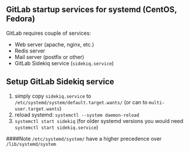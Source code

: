 ## GitLab startup services for systemd (CentOS, Fedora)

GitLab requires couple of services:
* Web server (apache, nginx, etc.)
* Redis server
* Mail server (postfix or other)
* GitLab Sidekiq service (`sidekiq.service`)


## Setup GitLab Sidekiq service
1. simply copy `sidekiq.service` to `/etc/systemd/system/default.target.wants/` (or can to `multi-user.target.wants`)
2. reload systemd: `systemctl --system daemon-reload`
3. `systemctl start sidekiq` (for older systemd versions you would need `systemctl start sidekiq.service`)


####Note
`/etc/systemd/system/` have a higher precedence over  `/lib/systemd/system`

